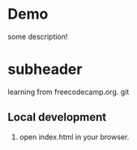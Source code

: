 # Demo

some description!

# subheader 

learning from freecodecamp.org.
git
## Local development 
1. open index.html in your browser.